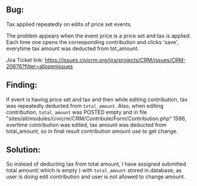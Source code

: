 ## Bug:

Tax applied repeatedly on edits of price set events.

The problem appears when the event price is a price set and tax is applied. Each time one opens the corresponding contribution and clicks 'save', everytime tax amount was deducted from tot_amount.

Jira Ticket link:
https://issues.civicrm.org/jira/projects/CRM/issues/CRM-20676?filter=allopenissues


## Finding:
If event is having price set and tax and then while editing contribution, tax was repeatedly deducted from `total_amount`.
Also, when editing contribution, `total_amount` was POSTED empty and in file "sites/all/modules/civicrm/CRM/Contribute/Form/Contribution.php" 1596, evertime contribution was edited, tax amount
was deducted from total_amount, so in final result contribution amount use to get change.

## Solution:
So instead of deducting tax from total amount, I have assigned submitted total amount( which is empty ) with `total_amount` stored in database, as user is doing edit contribution and user is not allowed to change amount.
